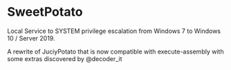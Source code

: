 # SweetPotato
Local Service to SYSTEM privilege escalation from Windows 7 to Windows 10 / Server 2019.

A rewrite of JuciyPotato that is now compatible with execute-assembly with some extras discovered by @decoder_it

